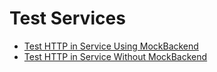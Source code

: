 # Test Services

* [Test HTTP in Service Using MockBackend](test-driven-design/teat-http-in-service-using-mockbackend.md)
* [Test HTTP in Service Without MockBackend](test-driven-design/test-http-in-service-without-mockbackend.md)



